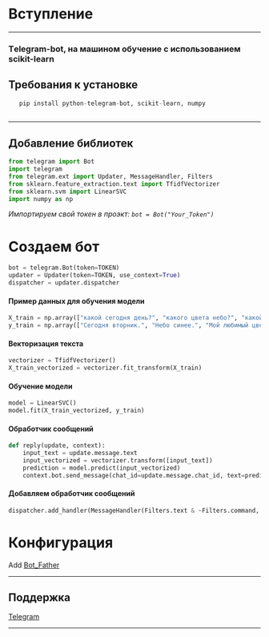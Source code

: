 # **Вступление**
___
### Тelegram-bot, на машином обучение с использованием scikit-learn





## Требования к установке
```python
   pip install python-telegram-bot, scikit-learn, numpy
   
```
___
## **Добавление библиотек**
```python
from telegram import Bot
import telegram
from telegram.ext import Updater, MessageHandler, Filters
from sklearn.feature_extraction.text import TfidfVectorizer
from sklearn.svm import LinearSVC
import numpy as np
``` 
*Импортируем свой токен в проэкт: ```bot = Bot("Your_Token") ```* 

# Создаем бот
```python
bot = telegram.Bot(token=TOKEN)
updater = Updater(token=TOKEN, use_context=True)
dispatcher = updater.dispatcher
```

#### Пример данных для обучения модели
```python
X_train = np.array(["какой сегодня день?", "какого цвета небо?", "какой у вас любимый цвет?","Привет", "Ку", "Здравствуйте" , "Прив","Пока", "Увидимся позже", "до свидания","спасибо", "спасибо тебе", "Это очень полезно", "Спасибо за помощь", "Как дела?"])
y_train = np.array(["Сегодня вторник.", "Небо синее.", "Мой любимый цвет зелены","Здравствуйте", "Привет", "Здравствуй","Привет,Как дела?","Увидимся позже", "Хорошего дня", "Пока! Возвращайся снова","Рад помочь!", "В любое время!", "С удовольствием", "У меня все хорошо", "У меня все хорошо","Всегда рад помочь"])

```
#### Векторизация текста
```python
vectorizer = TfidfVectorizer()
X_train_vectorized = vectorizer.fit_transform(X_train)
```

#### Обучение модели
```python
model = LinearSVC()
model.fit(X_train_vectorized, y_train)
```

#### Обработчик сообщений
```python
def reply(update, context):
    input_text = update.message.text
    input_vectorized = vectorizer.transform([input_text])
    prediction = model.predict(input_vectorized)
    context.bot.send_message(chat_id=update.message.chat_id, text=prediction[0])
```

#### Добавляем обработчик сообщений
```python
dispatcher.add_handler(MessageHandler(Filters.text & ~Filters.command, reply))
```



# **Конфигурация**
Add [Bot_Father](https://t.me/botfather)
___

## Поддержка
[Telegram](https://web.telegram.org/a/#5153165332)
___

